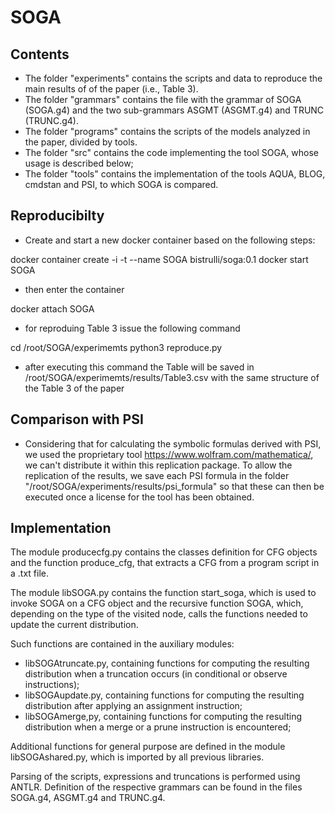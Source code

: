 # SOGA

## Contents

- The folder "experiments" contains the scripts and data to reproduce the main results of of the paper (i.e., Table 3).
- The folder "grammars" contains the file with the grammar of SOGA (SOGA.g4) and the two sub-grammars ASGMT (ASGMT.g4) and TRUNC (TRUNC.g4).
- The folder "programs" contains the scripts of the models analyzed in the paper, divided by tools.
- The folder "src" contains the code implementing the tool SOGA, whose usage is described below;
- The folder "tools" contains the implementation of the tools AQUA, BLOG, cmdstan and PSI, to which SOGA is compared.

## Reproducibilty

- Create and start a new docker container based on the following steps:

docker container create -i -t --name SOGA bistrulli/soga:0.1
docker start SOGA

- then enter the container 

docker attach SOGA

- for reproduing Table 3 issue the following command

cd /root/SOGA/experimemts
python3 reproduce.py

- after executing this command the Table will be saved in /root/SOGA/experimemts/results/Table3.csv with the same structure of the Table 3 of the paper   

## Comparison with PSI

- Considering that for calculating the symbolic formulas derived with PSI, we used the proprietary tool https://www.wolfram.com/mathematica/, 
  we can't distribute it within this replication package. To allow the replication of the results, we save each PSI  formula in the folder 
  "/root/SOGA/experiments/results/psi_formula" so that these can then be executed once a license for the tool has been obtained.

## Implementation

The module producecfg.py contains the classes definition for CFG objects and the function produce_cfg, that extracts a CFG from a program script in a .txt file. 

The module libSOGA.py contains the function start_soga, which is used to invoke SOGA on a CFG object and the recursive function SOGA, which, depending on the type of the visited node, calls the functions needed to update the current distribution. 

Such functions are contained in the auxiliary modules:
- libSOGAtruncate.py, containing functions for computing the resulting distribution when a truncation occurs (in conditional or observe instructions);
- libSOGAupdate.py, containing functions for computing the resulting distribution after applying an assignment instruction;
- libSOGAmerge,py, containing functions for computing the resulting distribution when a merge or a prune instruction is encountered;

Additional functions for general purpose are defined in the module libSOGAshared.py, which is imported by all previous libraries.

Parsing of the scripts, expressions and truncations is performed using ANTLR. Definition of the respective grammars can be found in the files SOGA.g4, ASGMT.g4 and TRUNC.g4.
